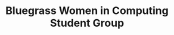 ---
layout: post
title: Bluegrass Women in Computing Student Group
level: friend
logo_filename: wic_student.gif
---